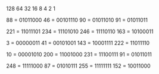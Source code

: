 
128 64 32 16 8 4 2 1 

88 = 01011000
46 = 00101110
90 = 01011010
91 = 01011011

221 = 11011101
234 = 11101010
246 = 11110110
163 = 10100011

3   = 00000011
41 = 00101001
143 = 10001111
222 = 11011110

10 = 00001010
200 = 11001000
231 = 11100111
91 = 01011011

248 = 11111000
87 = 01010111
255 = 11111111
152 = 10011000